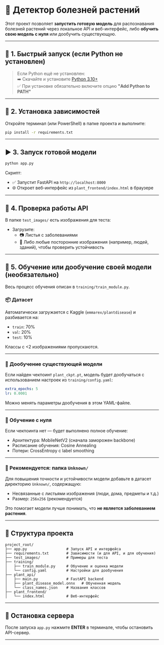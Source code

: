 # 🌿 Детектор болезней растений

Этот проект позволяет **запустить готовую модель** для распознавания болезней растений через локальное API и веб-интерфейс, либо **обучить свою модель с нуля** или дообучить существующую.

---

## 🚀 1. Быстрый запуск (если Python не установлен)

> Если Python ещё не установлен:  
➡️ Скачайте и установите [Python 3.10+](https://www.python.org/downloads/)  
✅ При установке обязательно включите опцию **"Add Python to PATH"**

---

## 🧩 2. Установка зависимостей

Откройте терминал (или PowerShell) в папке проекта и выполните:

```bash
pip install -r requirements.txt
```

---

## ▶️ 3. Запуск готовой модели

```bash
python app.py
```

Скрипт:
- ✅ Запустит FastAPI на `http://localhost:8000`
- 🌐 Откроет веб-интерфейс из `plant_frontend/index.html` в браузере

---

## 🧪 4. Проверка работы API

В папке `test_images/` есть изображения для теста:

- Загрузите:
  - 📷 Листья с заболеваниями
  - 📎 Либо любые посторонние изображения (например, людей, зданий), чтобы проверить устойчивость

---

## 🧠 5. Обучение или дообучение своей модели (необязательно)

Весь процесс обучения описан в `training/train_module.py`.

### 📦 Датасет

Автоматически загружается с Kaggle (`emmarex/plantdisease`) и разбивается на:

- `train`: 70%
- `val`: 20%
- `test`: 10%

Классы с <2 изображениями пропускаются.

---

### 🔁 Дообучение существующей модели

Если найден чекпоинт `plant_ckpt.pt`, модель будет дообучаться с использованием настроек из `training/config.yaml`:

```yaml
extra_epochs: 5
lr: 0.0001
```

Можно менять параметры дообучения в этом YAML-файле.

---

### 🧱 Обучение с нуля

Если чекпоинта нет — будет выполнено полное обучение:

- Архитектура: MobileNetV2 (сначала заморожен backbone)
- Расписание обучения: Cosine Annealing
- Потери: CrossEntropy с label smoothing

---

### 📂 Рекомендуется: папка `Unknown/`

Для повышения точности и устойчивости модели добавьте в датасет директорию `Unknown/`, содержащую:

- Несвязанные с листьями изображения (люди, дома, предметы и т.д.)
- Размер: `256x256` (рекомендуется)

Это помогает модели лучше понимать, что **не является заболеванием растения**.

---

## 📁 Структура проекта

```
project_root/
├── app.py                  # Запуск API и интерфейса
├── requirements.txt        # Зависимости (и для API, и для обучения)
├── test_images/            # Примеры для теста
├── training/
│   ├── train_module.py     # Обучение и оценка модели
│   └── config.yaml         # Настройки для дообучения
├── plant_api/
│   ├── main.py             # FastAPI backend
│   ├── plant_disease_model.onnx   # Обученная модель
│   └── class_names.json    # Названия классов
├── plant_frontend/
│   └── index.html          # Веб-интерфейс
```

---

## 🛑 Остановка сервера

После запуска `app.py` нажмите **ENTER** в терминале, чтобы остановить API-сервер.

---
